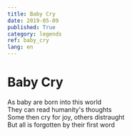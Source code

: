 ```yaml
---
title: Baby Cry
date: 2019-05-09
published: True
category: legends
ref: baby_cry
lang: en
---
```


# Baby Cry

As baby are born into this world   
They can read humanity's thoughts   
Some then cry for joy, others distraught   
But all is forgotten by their first word   
